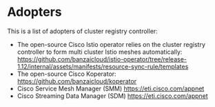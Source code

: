 # Adopters

This is a list of adopters of cluster registry controller:

- The open-source Cisco Istio operator relies on the cluster registry controller to form multi cluster Istio meshes
  automatically: https://github.com/banzaicloud/istio-operator/tree/release-1.12/internal/assets/manifests/resource-sync-rule/templates
- The open-source Cisco Koperator: https://github.com/banzaicloud/koperator
- Cisco Service Mesh Manager (SMM) https://eti.cisco.com/appnet
- Cisco Streaming Data Manager (SDM) https://eti.cisco.com/appnet
